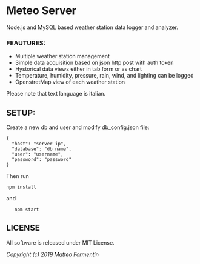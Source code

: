 # Meteo Server  
Node.js and MySQL based weather station data logger and analyzer.  

### FEAUTURES:
- Multiple weather station management
- Simple data acquisition based on json http post with auth token
- Hystorical data views either in tab form or as chart
- Temperature, humidity, pressure, rain, wind, and lighting can be logged 
- OpenstretMap view of each weather station

Please note that text language is italian.

## SETUP:  
Create a new db and user and modify db_config.json file:

```
{
  "host": "server ip",
  "database": "db name",
  "user": "username",
  "password": "password"
}
```
Then run
```
npm install
```
and 
```
   npm start
```

## LICENSE  
All software is released under MIT License.

*Copyright (c) 2019 Matteo Formentin*

